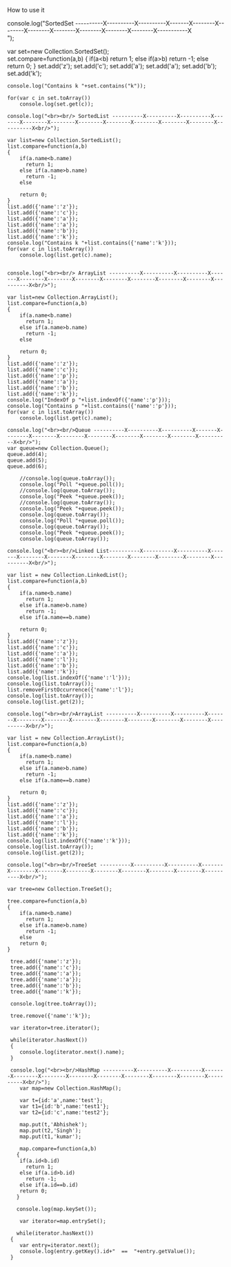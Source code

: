 
How to use it

  console.log("SortedSet ----------X----------X----------X-------X--------X--------X--------X--------X--------X--------X--------X-----------X<br/>");

  var set=new Collection.SortedSet();   
  set.compare=function(a,b)
	{
	    if(a<b)
		  return 1;
		else if(a>b)
          return -1;
        else		  
	    return 0;
	}
	set.add('z');
	set.add('c');
	set.add('a');
	set.add('a');
	set.add('b');
	set.add('k');
	 
	console.log("Contains k "+set.contains("k"));
	 
	for(var c in set.toArray())
	    console.log(set.get(c));
		
    console.log("<br><br/> SortedList ----------X----------X----------X-------X--------X--------X--------X--------X--------X--------X--------X----------X<br/>");
	
	var list=new Collection.SortedList();
	list.compare=function(a,b)
	{
	    if(a.name<b.name)
		  return 1;
		else if(a.name>b.name)
          return -1;
        else
	    	  
	    return 0;
	}	
	list.add({'name':'z'});
    list.add({'name':'c'});
    list.add({'name':'a'});
    list.add({'name':'a'});
    list.add({'name':'b'});
    list.add({'name':'k'});
	console.log("Contains k "+list.contains({'name':'k'}));
	for(var c in list.toArray())
	    console.log(list.get(c).name);
		
		
    console.log("<br><br/> ArrayList ----------X----------X----------X-------X--------X--------X--------X--------X--------X--------X--------X----------X<br/>");
	
	var list=new Collection.ArrayList();
	list.compare=function(a,b)
	{
	    if(a.name<b.name)
		  return 1;
		else if(a.name>b.name)
          return -1;
        else
	    	  
	    return 0;
	}	
	list.add({'name':'z'});
    list.add({'name':'c'});
    list.add({'name':'p'});
    list.add({'name':'a'});
    list.add({'name':'b'});
    list.add({'name':'k'});
	console.log("IndexOf p "+list.indexOf({'name':'p'}));
	console.log("Contains p "+list.contains({'name':'p'}));
	for(var c in list.toArray())
	    console.log(list.get(c).name);
	
    console.log("<br><br/>Queue ----------X----------X----------X-------X--------X--------X--------X--------X--------X--------X--------X----------X<br/>");
	var queue=new Collection.Queue();
    queue.add(4);
	queue.add(5);
	queue.add(6);
		
		//console.log(queue.toArray());
		console.log("Poll "+queue.poll());
		//console.log(queue.toArray());
		console.log("Peek "+queue.peek());
		//console.log(queue.toArray());
		console.log("Peek "+queue.peek());
		console.log(queue.toArray());
		console.log("Poll "+queue.poll());
		console.log(queue.toArray());
		console.log("Peek "+queue.peek());
		console.log(queue.toArray());
	
	console.log("<br><br/>Linked List----------X----------X----------X-------X--------X--------X--------X--------X--------X--------X--------X----------X<br/>");
	
	var list = new Collection.LinkedList();
    list.compare=function(a,b)
	{
	    if(a.name<b.name)
		  return 1;
		else if(a.name>b.name)
          return -1;
        else if(a.name==b.name)
	    	  
	    return 0;
	}
	list.add({'name':'z'});
    list.add({'name':'c'});
    list.add({'name':'a'});
    list.add({'name':'l'});
    list.add({'name':'b'});
    list.add({'name':'k'});
    console.log(list.indexOf({'name':'l'}));		
	console.log(list.toArray());
    list.removeFirstOccurrence({'name':'l'});
	console.log(list.toArray());
	console.log(list.get(2));
	
	console.log("<br><br/>ArrayList ----------X----------X----------X-------X--------X--------X--------X--------X--------X--------X--------X----------X<br/>");
	
	var list = new Collection.ArrayList();
    list.compare=function(a,b)
	{
	    if(a.name<b.name)
		  return 1;
		else if(a.name>b.name)
          return -1;
        else if(a.name==b.name)
	    	  
	    return 0;
	}
	list.add({'name':'z'});
    list.add({'name':'c'});
    list.add({'name':'a'});
    list.add({'name':'l'});
    list.add({'name':'b'});
    list.add({'name':'k'});
    console.log(list.indexOf({'name':'k'}));
	console.log(list.toArray());
	console.log(list.get(2));
	
	console.log("<br><br/>TreeSet ----------X----------X----------X-------X--------X--------X--------X--------X--------X--------X--------X----------X<br/>");
	
    var tree=new Collection.TreeSet();
	
	tree.compare=function(a,b)
	{
	    if(a.name<b.name)
		  return 1;
		else if(a.name>b.name)
          return -1;
        else		  
	    return 0;
	}
	
	 tree.add({'name':'z'});
	 tree.add({'name':'c'});
	 tree.add({'name':'a'});
	 tree.add({'name':'a'});
	 tree.add({'name':'b'});
	 tree.add({'name':'k'});
	 
	 console.log(tree.toArray());
	 
	 tree.remove({'name':'k'});
	 
	 var iterator=tree.iterator();
	 
	 while(iterator.hasNext())
	 {
	    console.log(iterator.next().name);
     }
	 
	 console.log("<br><br/>HashMap ----------X----------X----------X-------X--------X--------X--------X--------X--------X--------X--------X----------X<br/>");
	    var map=new Collection.HashMap();
		
		var t={id:'a',name:'test'};
		var t1={id:'b',name:'test1'};
		var t2={id:'c',name:'test2'};
		
		map.put(t,'Abhishek');
		map.put(t2,'Singh');
		map.put(t1,'kumar');
		
		map.compare=function(a,b)
	   {
	    if(a.id<b.id)
		  return 1;
		else if(a.id>b.id)
          return -1;
        else if(a.id==b.id)		  
	    return 0;
	   }
	   
	   console.log(map.keySet());
		
		var iterator=map.entrySet();
		
	   while(iterator.hasNext())
	 {
	    var entry=iterator.next();
	    console.log(entry.getKey().id+"  ==  "+entry.getValue());
     }
		

   </script>
	  
  
</html>
